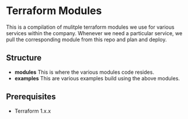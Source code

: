 # Terraform Modules
This is a compilation of mulitple terraform modules we use for various services within the company. Whenever we need a particular service, we pull the corresponding module from this repo and plan and deploy.

## Structure
- **modules**
This is where the various modules code resides.
- **examples**
This are various examples build using the above modules.

## Prerequisites
- Terraform 1.x.x
